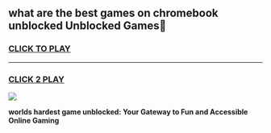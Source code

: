 
## what are the best games on chromebook unblocked Unblocked Games👋
<h3>
<a href="https://premium.freeplayer.one?title=what_are_the_best_games_on_chromebook_unblocked&ref=16F">CLICK TO PLAY</a></h3>
<hr>

<h3>
<a href="https://premium.freeplayer.one?title=what_are_the_best_games_on_chromebook_unblocked&ref=16F">CLICK 2 PLAY</a>
  
</h3>

<a href="https://premium.freeplayer.one?title=what_are_the_best_games_on_chromebook_unblocked&ref=16F/"><img src="https://clearcache.store/games.png"></a>


**worlds hardest game unblocked: Your Gateway to Fun and Accessible Online Gaming**
